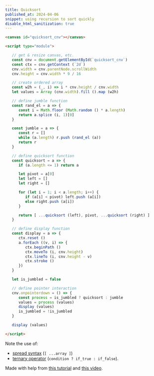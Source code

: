 ```yaml
---
title: Quicksort
published_at: 2024-04-06
snippet: using recursion to sort quickly
disable_html_sanitization: true
---
```


<canvas id="quicksort_cnv"></canvas>

<script type="module">

   // prepare canvas
   const cnv = document.getElementById(`quicksort_cnv`)
   const ctx = cnv.getContext (`2d`)
   cnv.width = cnv.parentNode.scrollWidth
   cnv.height = cnv.width * 9 / 16

   // create ordered array
   const w2h = (_, i) => i * cnv.height / cnv.width
   let values = Array (cnv.width).fill ().map (w2h)

   // define jumble function
   const rand_el = a => {
      const i = Math.floor (Math.random () * a.length)
      return a.splice (i, 1)[0]
   }

   const jumble = a => {
      const r = []
      while (a.length) r.push (rand_el (a))
      return r
   }

   // define quicksort function
   const quicksort = a => {
      if (a.length <= 1) return a

      let pivot = a[0]
      let left = []
      let right = []

      for (let i = 1; i < a.length; i++) {
         if (a[i] < pivot) left.push (a[i])
         else right.push (a[i])
      }

      return [ ...quicksort (left), pivot, ...quicksort (right) ]
   }

   // define display function
   const display = a => {
      ctx.reset ()
      a.forEach ((v, i) => {
         ctx.beginPath ()
         ctx.moveTo (i, cnv.height)
         ctx.lineTo (i, cnv.height - v)
         ctx.stroke ()
      })
   }

   // define pointer interaction
   cnv.onpointerdown = () => {
      const process = is_jumbled ? quicksort : jumble
      values = process (values)

      display (values)

      is_jumbled = !is_jumbled
   }

   let is_jumbled = false

   display (values)

</script>


```html
<canvas id="quicksort_cnv"></canvas>

<script type="module">

   // get & resize canvas, etc.
   const cnv = document.getElementById(`quicksort_cnv`)
   const ctx = cnv.getContext (`2d`)
   cnv.width = cnv.parentNode.scrollWidth
   cnv.height = cnv.width * 9 / 16

   // create ordered array
   const w2h = (_, i) => i * cnv.height / cnv.width
   let values = Array (cnv.width).fill ().map (w2h)

   // define jumble function
   const rand_el = a => {
      const i = Math.floor (Math.random () * a.length)
      return a.splice (i, 1)[0]
   }

   const jumble = a => {
      const r = []
      while (a.length) r.push (rand_el (a))
      return r
   }

   // define quicksort function
   const quicksort = a => {
      if (a.length <= 1) return a

      let pivot = a[0]
      let left = []
      let right = []

      for (let i = 1; i < a.length; i++) {
         if (a[i] < pivot) left.push (a[i])
         else right.push (a[i])
      }

      return [ ...quicksort (left), pivot, ...quicksort (right) ]
   }

   // define display function
   const display = a => {
      ctx.reset ()
      a.forEach ((v, i) => {
         ctx.beginPath ()
         ctx.moveTo (i, cnv.height)
         ctx.lineTo (i, cnv.height - v)
         ctx.stroke ()
      })
   }

   let is_jumbled = false

   // define pointer interaction
   cnv.onpointerdown = () => {
      const process = is_jumbled ? quicksort : jumble
      values = process (values)
      display (values)
      is_jumbled = !is_jumbled
   }

   display (values)

</script>
```

Note the use of:
- [spread syntax](https://developer.mozilla.org/en-US/docs/Web/JavaScript/Reference/Operators/Spread_syntax) (`[ ...array ]`)
- [ternary operator](https://developer.mozilla.org/en-US/docs/Web/JavaScript/Reference/Operators/Conditional_operator) (`condition ? if_true : if_false`).

Made with help from [this tutorial](https://www.freecodecamp.org/news/how-to-write-quick-sort-algorithm-with-javascript/) and [this video](https://youtu.be/eqo2LxRADhU).

